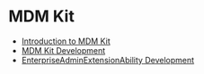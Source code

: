 # MDM Kit<!--mdm-kit-->

- [Introduction to MDM Kit](mdm-kit-intro.md)
- [MDM Kit Development](mdm-kit-guide.md)
- [EnterpriseAdminExtensionAbility Development](mdm-kit-admin.md)
